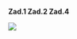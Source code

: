 **Zad.1 Zad.2 Zad.4**

![](https://gitlab.com/opengl-2021/dominika-witt/-/raw/main/Cw09/screen.jpg)
